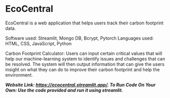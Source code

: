 # EcoCentral
EcoCentral is a web application that helps users track their carbon footprint data. 

Software used: Streamlit, Mongo DB, Bcrypt, Pytorch
Languages used: HTML, CSS, JavaScript, Python

Carbon Footprint Calculator:
Users can input certain critical values that will help our machine-learning system to identify issues and challenges that can be resolved. The system will then output information that can give the users insight on what they can do to improve their carbon footprint and help the environment. 

***Website Link: https://ecocentral.streamlit.app/. 
To Run Code On Your Own: Use the code provided and run it using streamlit.***
